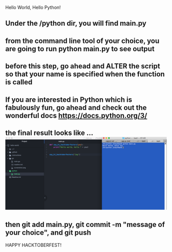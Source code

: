 Hello World, Hello Python!

## Under the /python dir, you will find main.py
## from the command line tool of your choice, you are going to run python main.py to see output
## before this step, go ahead and ALTER the script so that your name is specified when the function is called
## If you are interested in Python which is fabulously fun, go ahead and check out the wonderful docs https://docs.python.org/3/
## the final result looks like ... ![screenshot](./say_hi_py.png?raw=true)
## then git add main.py, git commit -m "message of your choice", and git push <appropriate branch>

HAPPY HACKTOBERFEST! 
